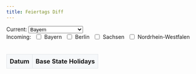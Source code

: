 ```yaml
---
title: Feiertags Diff
---
```


<div>
  <label for="base-state">Current:</label>
  <select id="base-state" name="base-state" onchange="compareHolidays()">
    <option value="Bayern">Bayern</option>
    <option value="Berlin">Berlin</option>
    <option value="Sachsen">Sachsen</option>
    <option value="Nordrhein-Westfalen">Nordrhein-Westfalen</option>
    <!-- Add more states as needed -->
  </select>
</div>
<div class="horizontal-checkboxes">
  <label for="compare-states">Incoming:</label>
  <div id="compare-states" class="horizontal-checkboxes">
    <label><input type="checkbox" name="compare-state" value="Bayern" onchange="compareHolidays()"> Bayern</label>
    <label><input type="checkbox" name="compare-state" value="Berlin" onchange="compareHolidays()"> Berlin</label>
    <label><input type="checkbox" name="compare-state" value="Sachsen" onchange="compareHolidays()"> Sachsen</label>
    <label><input type="checkbox" name="compare-state" value="Nordrhein-Westfalen" onchange="compareHolidays()"> Nordrhein-Westfalen</label>
    <!-- Add more states as needed -->
  </div>
</div>

<div id="next-holiday" class="next-holiday">
  <!-- Next holiday information will be dynamically added here -->
</div>

<div id="result" class="diff-container">
  <table id="holidays-table">
    <thead>
      <tr>
        <th>Datum</th>
        <th id="base-state-header">Base State Holidays</th>
        <!-- Compare state headers will be dynamically added here -->
      </tr>
    </thead>
    <tbody id="holidays-table-body">
      <!-- Holiday rows will be dynamically added here -->
    </tbody>
  </table>
</div>

<style>
    .main-content {
        max-width: 80%;
        margin: 0 auto;
    }
    .diff-container {
        overflow: hidden;
    }
    table {
        border-collapse: collapse;
        table-layout: fixed;
    }

    th, td {
        padding: 8px;
        border: 1px solid #e1e4e8;
        text-align: left;
    }
    th {
        background-color: #f6f8fa;
    }
    tr:nth-child(odd) {
        background-color: #fafafa;
    }
    .added {
        background-color: #e6ffed;
        color: #22863a;
    }
    .removed {
        background-color: #ffeef0;
        color: #cb2431;
    }
    .horizontal-checkboxes {
        display: flex;
        flex-wrap: wrap;
        gap: 10px;
    }
    .horizontal-checkboxes label {
        display: flex;
        align-items: center;
        gap: 5px;
    }
    .next-holiday {
        margin: 20px 0;
        font-style: italic;
    }
    .warning-icon {
        color: #d9534f;
        margin-left: 5px;
    }
</style>
<script>
  let holidays = {};

  async function fetchHolidays() {
    const response = await fetch('public-holidays.json');
    holidays = await response.json();
    compareHolidays();
  }

  function getQueryParams() {
    const params = new URLSearchParams(window.location.search);
    return {
      currentState: params.get('currentState'),
      incomingStates: params.get('incomingStates') ? params.get('incomingStates').split(',') : []
    };
  }

  function updateURL(baseState, compareStates) {
    const params = new URLSearchParams();
    params.set('currentState', baseState);
    params.set('incomingStates', compareStates.join(','));
    const newUrl = `${window.location.pathname}?${params.toString()}`;
    window.history.pushState({}, '', newUrl);
  }

  function getNextHoliday() {
    const today = new Date().toISOString().split('T')[0];
    const allHolidays = Object.values(holidays).flat();
    const futureHolidays = allHolidays.filter(holiday => holiday.date >= today);
    futureHolidays.sort((a, b) => new Date(a.date) - new Date(b.date));
    return futureHolidays[0];
  }

  function updateNextHolidaySection() {
    const nextHoliday = getNextHoliday();
    if (!nextHoliday) return;

    const statesWithHoliday = Object.keys(holidays).filter(state => holidays[state].some(holiday => holiday.date === nextHoliday.date));
    const statesWithoutHoliday = Object.keys(holidays).filter(state => !holidays[state].some(holiday => holiday.date === nextHoliday.date));

    const nextHolidayDiv = document.getElementById('next-holiday');
    nextHolidayDiv.innerHTML = `
      Nächster Feiertag ist <strong>${nextHoliday.name} am ${nextHoliday.date}</strong>
      in ${statesWithHoliday.map(state => `${state} 😎`).join(', ')} und nicht in
      ${statesWithoutHoliday.map(state => `${state} 😢`).join(', ')}.
    `;
  }

  function compareHolidays() {
    const baseState = document.getElementById('base-state').value;
    let compareStates = Array.from(document.querySelectorAll('input[name="compare-state"]:checked')).map(el => el.value);

    updateURL(baseState, compareStates);

    const baseHolidays = holidays[baseState] || [];
    const holidaysTableBody = document.getElementById('holidays-table-body');
    const holidaysTableHead = document.querySelector('#holidays-table thead tr');
    const baseStateHeader = document.getElementById('base-state-header');

    holidaysTableBody.innerHTML = '';
    baseStateHeader.textContent = `Current: ${baseState}`;
    holidaysTableHead.innerHTML = `<th>Date</th><th id="base-state-header">Current: ${baseState}</th>`;

    // Remove the base state from the compare states if it is selected
    compareStates = compareStates.filter(state => state !== baseState);

    compareStates.forEach(state => {
      const th = document.createElement('th');
      th.textContent = `Incoming: ${state}`;
      holidaysTableHead.appendChild(th);
    });

    const allDates = new Set(baseHolidays.map(holiday => holiday.date));
    compareStates.forEach(state => {
      holidays[state].forEach(holiday => allDates.add(holiday.date));
    });

    const sortedDates = Array.from(allDates).sort((a, b) => new Date(a) - new Date(b));

    sortedDates.forEach(date => {
      const tr = document.createElement('tr');
      const baseHoliday = baseHolidays.find(h => h.date === date);
      const baseTd = document.createElement('td');
      const dateTd = document.createElement('td');
      dateTd.textContent = date;

      let hasDiff = false;

      if (baseHoliday) {
        baseTd.textContent = `${baseHoliday.name}`;
      } else {
        baseTd.textContent = 'Kein Feiertag';
        baseTd.classList.add('removed');
        hasDiff = true;
      }
      tr.appendChild(dateTd);
      tr.appendChild(baseTd);

      compareStates.forEach(state => {
        const td = document.createElement('td');
        const stateHoliday = holidays[state].find(h => h.date === date);
        if (stateHoliday) {
          td.textContent = `${stateHoliday.name}`;
          if (!baseHoliday) {
            td.classList.add('added');
            hasDiff = true;
          }
        } else {
          td.textContent = 'Kein Feiertag';
          td.classList.add('removed');
          hasDiff = true;
        }
        tr.appendChild(td);
      });

      if (hasDiff) {
        dateTd.innerHTML += ' <span class="warning-icon">⚠️</span>';
      }

      holidaysTableBody.appendChild(tr);
    });

    // Remove the checkbox for the selected base state
    document.querySelectorAll('input[name="compare-state"]').forEach(checkbox => {
      checkbox.parentElement.style.display = checkbox.value === baseState ? 'none' : 'flex';
    });

    updateNextHolidaySection();
  }

  document.addEventListener('DOMContentLoaded', async () => {
    const { currentState, incomingStates } = getQueryParams();
    if (currentState) {
      document.getElementById('base-state').value = currentState;
    }
    incomingStates.forEach(state => {
      const checkbox = document.querySelector(`input[name="compare-state"][value="${state}"]`);
      if (checkbox) {
        checkbox.checked = true;
      }
    });
    await fetchHolidays();
  });
</script>
